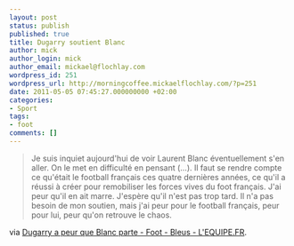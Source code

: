 ```yaml
---
layout: post
status: publish
published: true
title: Dugarry soutient Blanc
author: mick
author_login: mick
author_email: mickael@flochlay.com
wordpress_id: 251
wordpress_url: http://morningcoffee.mickaelflochlay.com/?p=251
date: 2011-05-05 07:45:27.000000000 +02:00
categories:
- Sport
tags:
- foot
comments: []
---
```

<blockquote>Je suis inquiet aujourd'hui de voir Laurent Blanc éventuellement s'en aller. On le met en difficulté en pensant (...). Il faut se rendre compte ce qu'était le football français ces quatre dernières années, ce qu'il a réussi à créer pour remobiliser les forces vives du foot français. J'ai peur qu'il en ait marre. J'espère qu'il n'est pas trop tard. Il n'a pas besoin de mon soutien, mais j'ai peur pour le football français, peur pour lui, peur qu'on retrouve le chaos.</blockquote>
via <a href="http://www.lequipe.fr/Football/breves2011/20110504_183453_dugarry-a-peur-que-blanc-parte.html">Dugarry a peur que Blanc parte - Foot - Bleus - L'EQUIPE.FR</a>.
